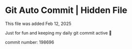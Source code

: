 # Git Auto Commit | Hidden File

This file was added Feb 12, 2025

Just for fun and keeping my daily git commit active 🤪

commit number: 198696
